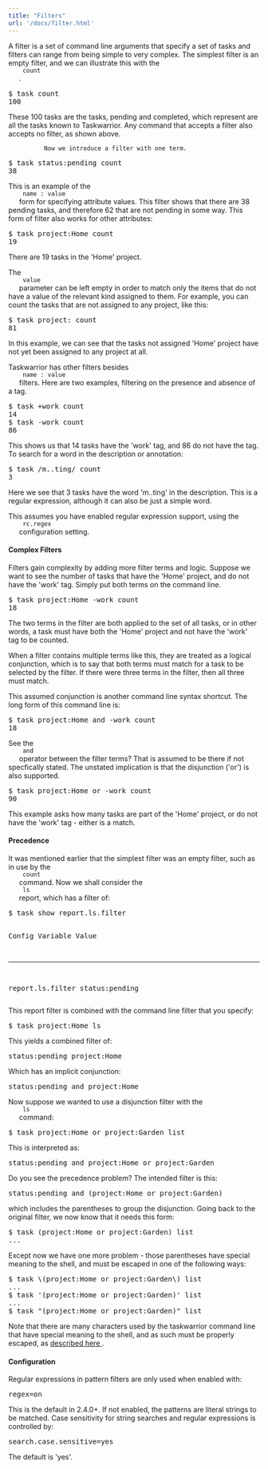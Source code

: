 ```yaml
---
title: "Filters"
url: '/docs/filter.html'
---
```

<div class="col-md-10 main">
 <div class="row">
  <a name="filters">
  </a>
  <p>
   A filter is a set of command line arguments that specify a set of
              tasks and filters can range from being simple to very complex.
              The simplest filter is an empty filter, and we can illustrate this
              with the
   <code>
    count
   </code>
   .
  </p>
  <pre>$ task count
100</pre>
  <p>
   These 100 tasks are the tasks, pending and completed, which
              represent are all the tasks known to Taskwarrior.  Any command
              that accepts a filter also accepts no filter, as shown above.

              Now we introduce a filter with one term.
  </p>
  <pre>$ task status:pending count
38</pre>
  <p>
   This is an example of the
   <code>
    name : value
   </code>
   form for
              specifying attribute values. This filter shows that there are 38
              pending tasks, and therefore 62 that are not pending in some way.
              This form of filter also works for other attributes:
  </p>
  <pre>$ task project:Home count
19</pre>
  <p>
   There are 19 tasks in the 'Home' project.
  </p>
  <p>
   The
   <code>
    value
   </code>
   parameter can be left empty in order to
              match only the items that do not have a value of the relevant kind
              assigned to them. For example, you can count the tasks that are not
              assigned to any project, like this:
  </p>
  <pre>$ task project: count
81</pre>
  <p>
   In this example, we can see that the tasks not assigned 'Home'
              project have not yet been assigned to any project at all.
  </p>
  <p>
   Taskwarrior has other filters besides
   <code>
    name : value
   </code>
   filters. Here are two examples, filtering on the presence and
              absence of a tag.
  </p>
  <pre>$ task +work count
14
$ task -work count
86</pre>
  <p>
   This shows us that 14 tasks have the 'work' tag, and 86 do not
              have the tag. To search for a word in the description or
              annotation:
  </p>
  <pre>$ task /m..ting/ count
3</pre>
  <p>
   Here we see that 3 tasks have the word 'm..ting' in the
              description. This is a regular expression, although it can also
              be just a simple word.
  </p>
  <p>
   This assumes you have enabled regular expression support, using
              the
   <code>
    rc.regex
   </code>
   configuration setting.
  </p>
  <a name="complex">
  </a>
  <h4>
   Complex Filters
  </h4>
  <p>
   Filters gain complexity by adding more filter terms and logic.
              Suppose we want to see the number of tasks that have the 'Home'
              project, and do not have the 'work' tag. Simply put both terms on
              the command line.
  </p>
  <pre>$ task project:Home -work count
18</pre>
  <p>
   The two terms in the filter are both applied to the set of all
              tasks, or in other words, a task must have both the 'Home' project
              and not have the 'work' tag to be counted.
  </p>
  <p>
   When a filter contains multiple terms like this, they are treated
              as a logical conjunction, which is to say that both terms must
              match for a task to be selected by the filter.  If there were
              three terms in the filter, then all three must match.
  </p>
  <p>
   This assumed conjunction is another command line syntax shortcut.
              The long form of this command line is:
  </p>
  <pre>$ task project:Home and -work count
18</pre>
  <p>
   See the
   <code>
    and
   </code>
   operator between the filter terms? That
              is assumed to be there if not specfically stated. The unstated
              implication is that the disjunction ('or') is also supported.
  </p>
  <pre>$ task project:Home or -work count
90</pre>
  <p>
   This example asks how many tasks are part of the 'Home' project,
              or do not have the 'work' tag - either is a match.
  </p>
  <a name="prec">
  </a>
  <h4>
   Precedence
  </h4>
  <p>
   It was mentioned earlier that the simplest filter was an empty
              filter, such as in use by the
   <code>
    count
   </code>
   command. Now we
              shall consider the
   <code>
    ls
   </code>
   report, which has a filter of:
  </p>
  <pre>$ task show report.ls.filter

Config Variable  Value
---------------- --------------
report.ls.filter status:pending</pre>
  <p>
   This report filter is combined with the command line filter that
              you specify:
  </p>
  <pre>$ task project:Home ls</pre>
  <p>
   This yields a combined filter of:
  </p>
  <pre>status:pending project:Home</pre>
  <p>
   Which has an implicit conjunction:
  </p>
  <pre>status:pending and project:Home</pre>
  <p>
   Now suppose we wanted to use a disjunction filter with the
   <code>
    ls
   </code>
   command:
  </p>
  <pre>$ task project:Home or project:Garden list</pre>
  <p>
   This is interpreted as:
  </p>
  <pre>status:pending and project:Home or project:Garden</pre>
  <p>
   Do you see the precedence problem?  The intended filter is this:
  </p>
  <pre>status:pending and (project:Home or project:Garden)</pre>
  <p>
   which includes the parentheses to group the disjunction.  Going
              back to the original filter, we now know that it needs this form:
  </p>
  <pre>$ task (project:Home or project:Garden) list
...</pre>
  <p>
   Except now we have one more problem - those parentheses have
              special meaning to the shell, and must be escaped in one of the
              following ways:
  </p>
  <pre>$ task \(project:Home or project:Garden\) list
...
$ task '(project:Home or project:Garden)' list
...
$ task "(project:Home or project:Garden)" list</pre>
  <p>
   Note that there are many characters used by the taskwarrior
              command line that have special meaning to the shell, and as such
              must be properly escaped, as
   <a href="/docs/escapes.html">
    described here
   </a>
   .
  </p>
  <a name="config">
  </a>
  <h4>
   Configuration
  </h4>
  <p>
   Regular expressions in pattern filters are only used when enabled
              with:
  </p>
  <pre>regex=on</pre>
  <p>
   This is the default in 2.4.0+. If not enabled, the patterns are
              literal strings to be matched.  Case sensitivity for string
              searches and regular expressions is controlled by:
  </p>
  <pre>search.case.sensitive=yes</pre>
  <p>
   The default is 'yes'.
  </p>
 </div>
 <br/>
 <br/>
</div>

